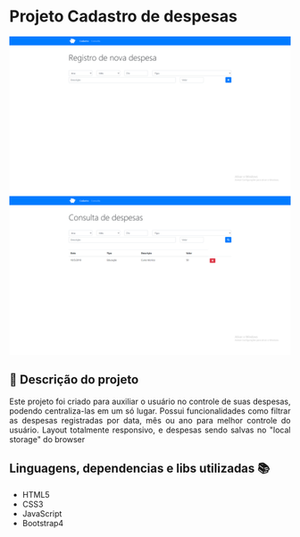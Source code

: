 <h1>Projeto Cadastro de despesas </h1>
<img src="Imagens/printTela.png">
<img src="Imagens/printTela_02.png">

## 📝 Descrição do projeto 

<p align="justify">
 Este projeto foi criado para auxiliar o usuário no controle de suas despesas, podendo centraliza-las em um só lugar. 
 Possui funcionalidades como filtrar as despesas registradas por data, mês ou ano para melhor controle do usuário.
 Layout totalmente responsivo, e despesas sendo salvas no "local storage" do browser
  
</p>

## Linguagens, dependencias e libs utilizadas :books:

- HTML5
- CSS3
- JavaScript
- Bootstrap4


